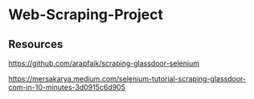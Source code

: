 # Web-Scraping-Project

## Resources
https://github.com/arapfaik/scraping-glassdoor-selenium

https://mersakarya.medium.com/selenium-tutorial-scraping-glassdoor-com-in-10-minutes-3d0915c6d905
